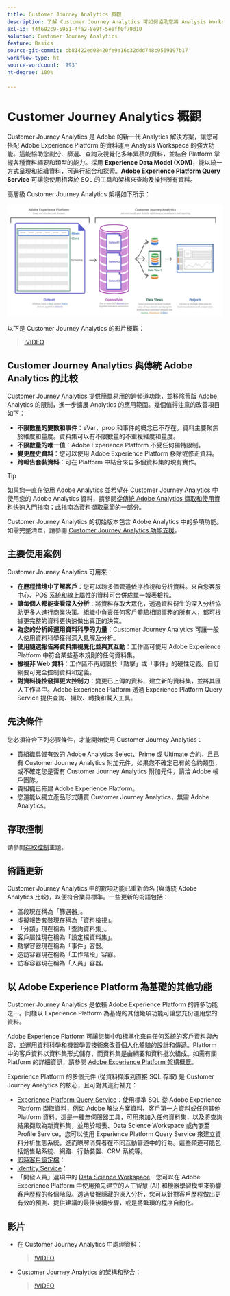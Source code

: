 ```yaml
---
title: Customer Journey Analytics 概觀
description: 了解 Customer Journey Analytics 可如何協助您將 Analysis Workspace 與 Experience Platform 的資料搭配使用。
exl-id: f4f692c9-5951-4fa2-8e9f-5eeff0f79d10
solution: Customer Journey Analytics
feature: Basics
source-git-commit: cb81422ed08420fe9a16c32ddd748c9569197b17
workflow-type: ht
source-wordcount: '993'
ht-degree: 100%

---
```


# Customer Journey Analytics 概觀

Customer Journey Analytics 是 Adobe 的新一代 Analytics 解決方案，讓您可搭配 Adobe Experience Platform 的資料運用 Analysis Workspace 的強大功能。這能協助您劃分、篩選、查詢及視覺化多年累積的資料，並結合 Platform 掌握各種資料綱要和類型的能力。採用 **Experience Data Model (XDM)**，能以統一方式呈現和組織資料，可進行組合和探索。**Adobe Experience Platform Query Service** 可讓您使用相容於 SQL 的工具和架構來查詢及操控所有資料。

高層級 Customer Journey Analytics 架構如下所示：

![架構](assets/cja-architecture.png)

以下是 Customer Journey Analytics 的影片概觀：

>[!VIDEO](https://video.tv.adobe.com/v/30090/?quality=12)

## Customer Journey Analytics 與傳統 Adobe Analytics 的比較

Customer Journey Analytics 提供簡單易用的跨頻道功能，並移除舊版 Adobe Analytics 的限制，進一步擴展 Analytics 的應用範圍。幾個值得注意的改善項目如下：

* **不限數量的變數和事件**：eVar、prop 和事件的概念已不存在。資料主要聚焦於維度和量度。資料集可以有不限數量的不重複維度和量度。
* **不限數量的唯一值**：Adobe Experience Platform 不受任何獨特限制。
* **變更歷史資料**：您可以使用 Adobe Experience Platform 移除或修正資料。
* **跨報告套裝資料**：可在 Platform 中結合來自多個資料集的現有實作。

>[!TIP]
>
>如果您一直在使用 Adobe Analytics 並希望在 Customer Journey Analytics 中使用您的 Adobe Analytics 資料，請參閱[從傳統 Adobe Analytics 擷取和使用資料](../data-ingestion/analytics.md)快速入門指南；此指南為[資料擷取](../data-ingestion/data-ingestion.md)章節的一部分。

Customer Journey Analytics 的初始版本包含 Adobe Analytics 中的多項功能。如需完整清單，請參閱 [Customer Journey Analytics 功能支援](/help/getting-started/aa-vs-cja/cja-aa.md)。

## 主要使用案例

Customer Journey Analytics 可用來：

* **在歷程情境中了解客戶**：您可以跨多個管道依序檢視和分析資料。來自您客服中心、POS 系統和線上屬性的資料可合併成單一報表檢視。
* **讓每個人都能查看深入分析**：將資料存取大眾化，透過資料衍生的深入分析協助更多人進行商業決策。組織中負責任何客戶體驗相關事務的所有人，都可根據更完整的資料更快速做出真正的決策。
* **為您的分析師運用資料科學的力量**：Customer Journey Analytics 可讓一般人使用資料科學獲得深入見解及分析。
* **使用隨選報告將資料集視覺化並與其互動**：工作區可使用 Adobe Experience Platform 中符合某些基本規則的任何資料集。
* **檢視非 Web 資料**：工作區不再局限於「點擊」或「事件」的硬性定義。自訂綱要可完全控制資料和定義。
* **對資料操控發揮更大控制力**：變更已上傳的資料、建立新的資料集，並將其匯入工作區中。Adobe Experience Platform 透過 Experience Platform Query Service 提供查詢、擷取、轉換和載入工具。

## 先決條件

您必須符合下列必要條件，才能開始使用 Customer Journey Analytics：

* 貴組織具備有效的 Adobe Analytics Select、Prime 或 Ultimate 合約，且已有 Customer Journey Analytics 附加元件。如果您不確定已有的合約類型，或不確定您是否有 Customer Journey Analytics 附加元件，請洽 Adobe 帳戶團隊。
* 貴組織已佈建 Adobe Experience Platform。
* 您還能以獨立產品形式購買 Customer Journey Analytics，無需 Adobe Analytics。

## 存取控制

請參閱[存取控制](/help/admin/cja-access-control.md)主題。

## 術語更新

Customer Journey Analytics 中的數項功能已重新命名 (與傳統 Adobe Analytics 比較)，以便符合業界標準。一些更新的術語包括：

* 區段現在稱為「篩選器」。
* 虛擬報告套裝現在稱為「資料檢視」。
* 「分類」現在稱為「查詢資料集」。
* 客戶屬性現在稱為「設定檔資料集」。
* 點擊容器現在稱為「事件」容器。
* 造訪容器現在稱為「工作階段」容器。
* 訪客容器現在稱為「人員」容器。

## 以 Adobe Experience Platform 為基礎的其他功能

Customer Journey Analytics 是依賴 Adobe Experience Platform 的許多功能之一。同樣以 Experience Platform 為基礎的其他幾項功能可讓您充份運用您的資料。

Adobe Experience Platform 可讓您集中和標準化來自任何系統的客戶資料與內容，並運用資料科學和機器學習技術來改善個人化體驗的設計和傳遞。Platform 中的客戶資料以資料集形式儲存，而資料集是由綱要和資料批次組成。如需有關 Platform 的詳細資訊，請參閱 [Adobe Experience Platform 架構概覽](https://experienceleague.adobe.com/docs/platform-learn/tutorials/intro-to-platform/basic-architecture.html?lang=zh-Hant)。

Experience Platform 的多個元件 (從資料擷取到直接 SQL 存取) 是 Customer Journey Analytics 的核心，且可對其進行補充：

* [Experience Platform Query Service](https://experienceleague.adobe.com/docs/experience-platform/query/home.html?lang=zh-Hant)：使用標準 SQL 從 Adobe Experience Platform 擷取資料，例如 Adobe 解決方案資料、客戶第一方資料或任何其他 Platform 資料。這是一種無伺服器工具，可用來加入任何資料集，以及將查詢結果擷取為新資料集，並用於報表、Data Science Workspace 或內嵌至 Profile Service。您可以使用 Experience Platform Query Service 來建立資料分析生態系統，進而瞭解消費者在不同互動管道中的行為。這些頻道可能包括銷售點系統、網路、行動裝置、CRM 系統等。
* [即時客戶設定檔](https://experienceleague.adobe.com/docs/experience-platform/profile/home.html?lang=zh-Hant)：
* [Identity Service](https://experienceleague.adobe.com/docs/experience-platform/identity/home.html?lang=zh-Hant)：
* 「開發人員」選項中的 [Data Science Workspace](https://experienceleague.adobe.com/docs/experience-platform/data-science-workspace/home.html?lang=zh-Hant)：您可以在 Adobe Experience Platform 中使用預先建立的人工智慧 (AI) 和機器學習模型來影響客戶歷程的各個階段。透過發掘隱藏的深入分析，您可以針對客戶歷程做出更有效的預測、提供建議的最佳後續步驟，或是將繁瑣的程序自動化。

## 影片

* 在 Customer Journey Analytics 中處理資料：

  >[!VIDEO](https://video.tv.adobe.com/v/32112/?quality=12)

* Customer Journey Analytics 的架構和整合：

  >[!VIDEO](https://video.tv.adobe.com/v/32483/?quality=12)


